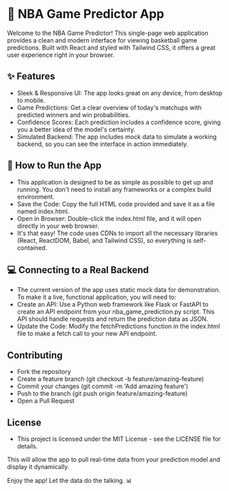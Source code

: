 # 🏀 NBA Game Predictor App
Welcome to the NBA Game Predictor! This single-page web application provides a clean and modern interface for viewing basketball game predictions. Built with React and styled with Tailwind CSS, it offers a great user experience right in your browser.

## ✨ Features
- Sleek & Responsive UI: The app looks great on any device, from desktop to mobile.
- Game Predictions: Get a clear overview of today's matchups with predicted winners and win probabilities.
- Confidence Scores: Each prediction includes a confidence score, giving you a better idea of the model's certainty.
- Simulated Backend: The app includes mock data to simulate a working backend, so you can see the interface in action immediately.

## 🚀 How to Run the App
- This application is designed to be as simple as possible to get up and running. You don't need to install any frameworks or a complex build environment.
- Save the Code: Copy the full HTML code provided and save it as a file named index.html.
- Open in Browser: Double-click the index.html file, and it will open directly in your web browser.
- It's that easy! The code uses CDNs to import all the necessary libraries (React, ReactDOM, Babel, and Tailwind CSS), so everything is self-contained.

## 💻 Connecting to a Real Backend
- The current version of the app uses static mock data for demonstration. To make it a live, functional application, you will need to:
- Create an API: Use a Python web framework like Flask or FastAPI to create an API endpoint from your nba_game_prediction.py script. This API should handle requests and return the prediction data as JSON.
- Update the Code: Modify the fetchPredictions function in the index.html file to make a fetch call to your new API endpoint.

## Contributing
- Fork the repository
- Create a feature branch (git checkout -b feature/amazing-feature)
- Commit your changes (git commit -m 'Add amazing feature')
- Push to the branch (git push origin feature/amazing-feature)
- Open a Pull Request

## License
- This project is licensed under the MIT License - see the LICENSE file for details.

This will allow the app to pull real-time data from your prediction model and display it dynamically.

Enjoy the app! Let the data do the talking. 📊
